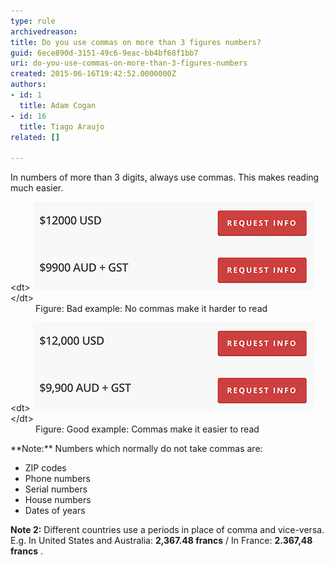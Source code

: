 ```yaml
---
type: rule
archivedreason: 
title: Do you use commas on more than 3 figures numbers?
guid: 6ece890d-3151-49c6-9eac-bb4bf68f1bb7
uri: do-you-use-commas-on-more-than-3-figures-numbers
created: 2015-06-16T19:42:52.0000000Z
authors:
- id: 1
  title: Adam Cogan
- id: 16
  title: Tiago Araujo
related: []

---
```


In numbers of more than 3 digits, always use commas. This makes reading much easier. 
<!--endintro-->
<dl class="badImage">&lt;dt&gt; 
      <img src="numbers-bad-example.png" alt="numbers-bad-example.png"> 
   &lt;/dt&gt;<dd>Figure: Bad example: No commas make it harder to read </dd></dl><dl class="goodImage">   &lt;dt&gt; 
      <img src="numbers-good-example.png" alt="numbers-good-example.png"> 
   &lt;/dt&gt;<dd>Figure: Good example: Commas make it easier to read </dd></dl>**Note:** Numbers which normally do not take commas are:


* ZIP codes
* Phone numbers
* Serial numbers
* House numbers
* Dates of years


**Note 2:** Different countries use a periods in place of comma and vice-versa. 
E.g. In United States and Australia: **2,367.48 francs**  / In France: **2.367,48 francs** .

